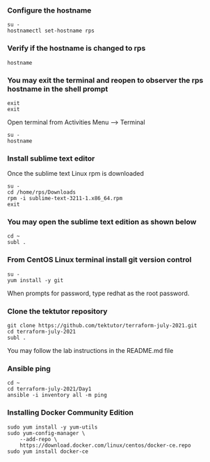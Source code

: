 ### Configure the hostname
```
su -
hostnamectl set-hostname rps
```

### Verify if the hostname is changed to rps
```
hostname
```

### You may exit the terminal and reopen to observer the rps hostname in the shell prompt
```
exit
exit
```
Open terminal from Activities Menu --> Terminal

```
su -
hostname
```

### Install sublime text editor
Once the sublime text Linux rpm is downloaded
```
su -
cd /home/rps/Downloads
rpm -i sublime-text-3211-1.x86_64.rpm
exit
```
### You may open the sublime text edition as shown below
```
cd ~
subl .
```

### From CentOS Linux terminal install git version control 
```
su -
yum install -y git
```
When prompts for password, type redhat as the root password.

### Clone the tektutor repository
```
git clone https://github.com/tektutor/terraform-july-2021.git
cd terraform-july-2021
subl .
```
You may follow the lab instructions in the README.md file

### Ansible ping
```
cd ~
cd terraform-july-2021/Day1
ansible -i inventory all -m ping
```


### Installing Docker Community Edition
```
sudo yum install -y yum-utils
sudo yum-config-manager \
    --add-repo \
    https://download.docker.com/linux/centos/docker-ce.repo
sudo yum install docker-ce
```
